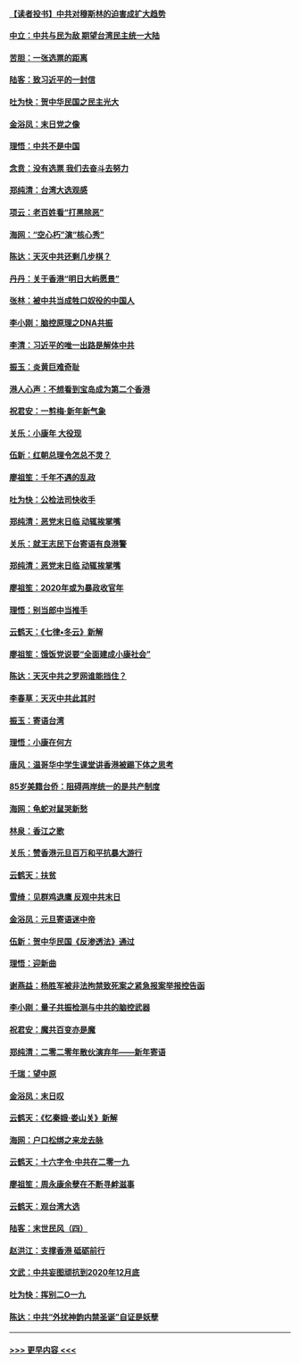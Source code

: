 #### [【读者投书】中共对穆斯林的迫害成扩大趋势](../pages/nsc993/n11791371.md?t=01150255) 
#### [中立：中共与民为敌 期望台湾民主统一大陆](../pages/nsc993/n11790392.md?t=01150255) 
#### [苦胆：一张选票的距离](../pages/nsc993/n11788914.md?t=01150255) 
#### [陆客：致习近平的一封信](../pages/nsc993/n11788867.md?t=01150255) 
#### [吐为快：贺中华民国之民主光大](../pages/nsc993/n11788618.md?t=01150255) 
#### [金浴凤：末日党之像](../pages/nsc993/n11787475.md?t=01150255) 
#### [理悟：中共不是中国](../pages/nsc993/n11787463.md?t=01150255) 
#### [念贲：没有选票  我们去奋斗去努力](../pages/nsc993/n11787398.md?t=01150255) 
#### [郑纯清：台湾大选观感](../pages/nsc993/n11786210.md?t=01150255) 
#### [项云：老百姓看“打黑除恶”](../pages/nsc993/n11785398.md?t=01150255) 
#### [海网：“空心朽”演“核心秀”](../pages/nsc993/n11783874.md?t=01150255) 
#### [陈达：天灭中共还剩几步棋？](../pages/nsc993/n11783719.md?t=01150255) 
#### [丹丹：关于香港“明日大屿愿景”](../pages/nsc993/n11783273.md?t=01150255) 
#### [张林：被中共当成牲口奴役的中国人](../pages/nsc993/n11782397.md?t=01150255) 
#### [李小刚：脑控原理之DNA共振](../pages/nsc993/n11780962.md?t=01150255) 
#### [李清：习近平的唯一出路是解体中共](../pages/nsc993/n11780866.md?t=01150255) 
#### [振玉：炎黄巨难奇耻](../pages/nsc993/n11779632.md?t=01150255) 
#### [港人心声：不想看到宝岛成为第二个香港](../pages/nsc993/n11778817.md?t=01150255) 
#### [祝君安：一剪梅‧新年新气象](../pages/nsc993/n11776340.md?t=01150255) 
#### [关乐：小康年 大役现](../pages/nsc993/n11774213.md?t=01150255) 
#### [伍新：红朝总理令怎总不灵？](../pages/nsc993/n11770813.md?t=01150255) 
#### [廖祖笙：千年不遇的乱政](../pages/nsc993/n11770373.md?t=01150255) 
#### [吐为快：公检法司快收手](../pages/nsc993/n11770359.md?t=01150255) 
#### [郑纯清：恶党末日临 动辄挨掌嘴](../pages/nsc993/n11769912.md?t=01150255) 
#### [关乐：就王志民下台寄语有良港警](../pages/nsc993/n11769903.md?t=01150255) 
#### [郑纯清：恶党末日临 动辄挨掌嘴](../pages/nsc993/n11769356.md?t=01150255) 
#### [廖祖笙：2020年或为暴政收官年](../pages/nsc993/n11768216.md?t=01150255) 
#### [理悟：别当郎中当推手](../pages/nsc993/n11768243.md?t=01150255) 
#### [云鹤天：《七律▪冬云》新解](../pages/nsc993/n11768204.md?t=01150255) 
#### [廖祖笙：饿饭党说要“全面建成小康社会”](../pages/nsc993/n11767482.md?t=01150255) 
#### [陈达：天灭中共之罗网谁能挡住？](../pages/nsc993/n11767465.md?t=01150255) 
#### [李春草：天灭中共此其时](../pages/nsc993/n11767452.md?t=01150255) 
#### [振玉：寄语台湾](../pages/nsc993/n11767432.md?t=01150255) 
#### [理悟：小康在何方](../pages/nsc993/n11767394.md?t=01150255) 
#### [唐风：温哥华中学生课堂讲香港被踢下体之思考](../pages/nsc993/n11766848.md?t=01150255) 
#### [85岁美籍台侨：阻碍两岸统一的是共产制度](../pages/nsc993/n11765043.md?t=01150255) 
#### [海网：龟蛇对鼠哭新愁](../pages/nsc993/n11764895.md?t=01150255) 
#### [林泉：香江之歌](../pages/nsc993/n11764415.md?t=01150255) 
#### [关乐：赞香港元旦百万和平抗暴大游行](../pages/nsc993/n11764382.md?t=01150255) 
#### [云鹤天：扶贫](../pages/nsc993/n11764245.md?t=01150255) 
#### [雪绮：见群鸡退鹰  反观中共末日](../pages/nsc993/n11762112.md?t=01150255) 
#### [金浴凤：元旦寄语迷中帝](../pages/nsc993/n11761788.md?t=01150255) 
#### [伍新：贺中华民国《反渗透法》通过](../pages/nsc993/n11761994.md?t=01150255) 
#### [理悟：迎新曲](../pages/nsc993/n11761152.md?t=01150255) 
#### [谢燕益：杨胜军被非法拘禁致死案之紧急报案举报控告函](../pages/nsc993/n11756134.md?t=01150255) 
#### [李小刚：量子共振检测与中共的脑控武器](../pages/nsc993/n11754518.md?t=01150255) 
#### [祝君安：魔共百变亦是魔](../pages/nsc993/n11754469.md?t=01150255) 
#### [郑纯清：二零二零年散伙演弃年——新年寄语](../pages/nsc993/n11754195.md?t=01150255) 
#### [千瑞：望中原](../pages/nsc993/n11754159.md?t=01150255) 
#### [金浴凤：末日叹](../pages/nsc993/n11752359.md?t=01150255) 
#### [云鹤天：《忆秦娥‧娄山关》新解](../pages/nsc993/n11752348.md?t=01150255) 
#### [海网：户口松绑之来龙去脉](../pages/nsc993/n11752328.md?t=01150255) 
#### [云鹤天：十六字令‧中共在二零一九](../pages/nsc993/n11752305.md?t=01150255) 
#### [廖祖笙：周永康余孽在不断寻衅滋事](../pages/nsc993/n11751013.md?t=01150255) 
#### [云鹤天：观台湾大选](../pages/nsc993/n11751007.md?t=01150255) 
#### [陆客：末世民风（四）](../pages/nsc993/n11749203.md?t=01150255) 
#### [赵洪江：支撑香港 砥砺前行](../pages/nsc993/n11748482.md?t=01150255) 
#### [文武：中共妄图顽抗到2020年12月底](../pages/nsc993/n11748446.md?t=01150255) 
#### [吐为快：挥别二O一九](../pages/nsc993/n11748411.md?t=01150255) 
#### [陈达：中共“外扰神韵内禁圣诞”自证是妖孽](../pages/nsc993/n11748226.md?t=01150255) 

----
#### [ >>> 更早内容 <<< ](../indexes/nsc993-earlier.md)
